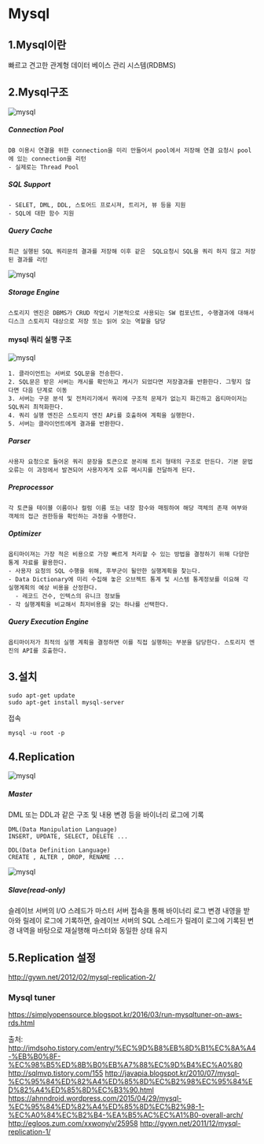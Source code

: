 # Mysql
## 1.Mysql이란
빠르고 견고한 관계형 데이터 베이스 관리 시스템(RDBMS)

## 2.Mysql구조
![mysql](https://raw.githubusercontent.com/namgunghyeon/wiki/a932214170e18fec4d9b7779bbfb8d52a391d9f9/images/mysql/%EC%8A%A4%ED%81%AC%EB%A6%B0%EC%83%B7%202016-11-15%20%EC%98%A4%ED%9B%84%2010.03.30.png)

##### Connection Pool
```
DB 이용시 연결을 위한 connection을 미리 만들어서 pool에서 저장해 연결 요청시 pool에 있는 connection을 리턴
- 실제로는 Thread Pool
```

##### SQL Support
```
- SELET, DML, DDL, 스토어드 프로시져, 트리거, 뷰 등을 지원
- SQL에 대한 함수 지원
```

##### Query Cache
```
최근 실행된 SQL 쿼리문의 결과를 저장해 이후 같은  SQL요청시 SQL을 쿼리 하지 않고 저장된 결과를 리턴
```
![mysql](https://raw.githubusercontent.com/namgunghyeon/wiki/a932214170e18fec4d9b7779bbfb8d52a391d9f9/images/mysql/%EC%8A%A4%ED%81%AC%EB%A6%B0%EC%83%B7%202016-11-15%20%EC%98%A4%ED%9B%84%2010.27.27.png)
##### Storage Engine
```
스토리지 엔진은 DBMS가 CRUD 작업시 기본적으로 사용되는 SW 컴포넌트, 수행결과에 대해서 디스크 스토리지 대상으로 저장 또는 읽어 오는 역할을 담당
```

#### mysql 쿼리 실행 구조
![mysql](https://raw.githubusercontent.com/namgunghyeon/wiki/a932214170e18fec4d9b7779bbfb8d52a391d9f9/images/mysql/%EC%8A%A4%ED%81%AC%EB%A6%B0%EC%83%B7%202016-11-15%20%EC%98%A4%ED%9B%84%2010.08.16.png)


```
1. 클라이언트는 서버로 SQL문을 전송한다.
2. SQL문은 받은 서버는 캐시를 확인하고 캐시가 되었다면 저장결과를 반환한다. 그렇지 않다면 다음 단계로 이동
3. 서버는 구문 분석 및 전처리기에서 쿼리에 구조적 문제가 없는지 화긴하고 옵티마이저는 SQL쿼리 최적화한다.
4. 쿼리 실행 엔진은 스토리지 엔진 APi를 호출하여 계획을 실행한다.
5. 서버는 클라이언트에게 결과를 반환한다.
```

##### Parser
```
사용자 요청으로 들어온 쿼리 문장을 토큰으로 분리해 트리 형태의 구조로 만든다. 기본 문법 오류는 이 과정에서 발견되어 사용자게게 오류 메시지를 전달하게 된다.
```
##### Preprocessor
```
각 토큰을 테이블 이름이나 컬럼 이름 또는 내장 함수와 매핑하여 해당 객체의 존재 여부와 객체의 접근 권한등을 확인하는 과정을 수행한다.
```

##### Optimizer
```
옵티마이져는 가장 적은 비용으로 가장 빠르게 처리할 수 있는 방법을 결정하기 위해 다양한 통계 자료를 활용한다.
- 사용자 요청의 SQL 수행을 위해, 후부군이 될만한 실행계획을 찾는다.
- Data Dictionary에 미리 수집해 놓은 오브젝트 통계 및 시스템 통계정보를 이요해 각 실행계획의 예상 비용을 산정한다.
  - 레코드 건수, 인텍스의 유니크 정보들
- 각 실행계획을 비교해서 최저비용을 갖는 하나를 선택한다.
```
##### Query Execution Engine
```
옵티마이저가 최적의 실행 계획을 결정하면 이를 직접 실행하는 부분을 담당한다. 스토리지 엔진의 API를 호출한다.

```


## 3.설치
```
sudo apt-get update
sudo apt-get install mysql-server
```

접속
```
mysql -u root -p
```

## 4.Replication

![mysql](https://raw.githubusercontent.com/namgunghyeon/wiki/70161422c189b5ed4d14fcf9a2396ba62f427bed/images/mysql/%EC%8A%A4%ED%81%AC%EB%A6%B0%EC%83%B7%202016-11-15%20%EC%98%A4%ED%9B%84%2010.42.50.png)

##### Master
DML 또는 DDL과 같은 구조 및 내용 변경 등을 바이너리 로그에 기록
```
DML(Data Manipulation Language)
INSERT, UPDATE, SELECT, DELETE ...
```
```
DDL(Data Definition Language)
CREATE , ALTER , DROP, RENAME ...
```

![mysql](https://raw.githubusercontent.com/namgunghyeon/wiki/70161422c189b5ed4d14fcf9a2396ba62f427bed/images/mysql/%EC%8A%A4%ED%81%AC%EB%A6%B0%EC%83%B7%202016-11-15%20%EC%98%A4%ED%9B%84%2010.42.25.png)

##### Slave(read-only)
슬레이브 서버의 I/O 스레드가 마스터 서버 접속을 통해 바이너리 로그 변경 내영을 받아와 릴레이 로그에 기록하면, 슬레이브 서버의 SQL 스레드가 릴레이 로그에 기록된 변경 내역을 바탕으로 재실행해 마스터와 동일한 상태 유지


## 5.Replication 설정
http://gywn.net/2012/02/mysql-replication-2/


### Mysql tuner
https://simplyopensource.blogspot.kr/2016/03/run-mysqltuner-on-aws-rds.html

출처:
http://imdsoho.tistory.com/entry/%EC%9D%B8%EB%8D%B1%EC%8A%A4-%EB%B0%8F-%EC%98%B5%ED%8B%B0%EB%A7%88%EC%9D%B4%EC%A0%80
http://sqlmvp.tistory.com/155
http://javapia.blogspot.kr/2010/07/mysql-%EC%95%84%ED%82%A4%ED%85%8D%EC%B2%98%EC%95%84%ED%82%A4%ED%85%8D%EC%B3%90.html
https://ahnndroid.wordpress.com/2015/04/29/mysql-%EC%95%84%ED%82%A4%ED%85%8D%EC%B2%98-1-%EC%A0%84%EC%B2%B4-%EA%B5%AC%EC%A1%B0-overall-arch/
http://egloos.zum.com/xxwony/v/25958
http://gywn.net/2011/12/mysql-replication-1/

